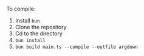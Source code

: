 To compile:
1. Install `bun`
2. Clone the repository
3. Cd to the directory
4. `bun install`
5. `bun build main.ts --compile --outfile argdown`
